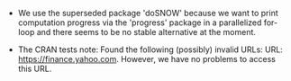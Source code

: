 * We use the superseded package 'doSNOW' because we want to print computation progress via the 'progress' package in a parallelized for-loop and there seems to be no stable alternative at the moment.

* The CRAN tests note: Found the following (possibly) invalid URLs: URL: https://finance.yahoo.com. However, we have no problems to access this URL.
